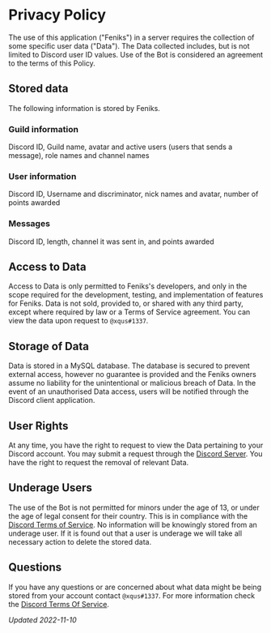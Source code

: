 # Privacy Policy

The use of this application ("Feniks") in a server requires the collection of some specific user data ("Data").
The Data collected includes, but is not limited to Discord user ID values. Use of the Bot is considered an agreement to
the terms of this Policy. 

## Stored data

The following information is stored by Feniks.

### Guild information
Discord ID, Guild name, avatar and active users (users that sends a message), role names and channel names

### User information
Discord ID, Username and discriminator, nick names and avatar, number of points awarded
 
### Messages
Discord ID, length, channel it was sent in,  and points awarded

## Access to Data

Access to Data is only permitted to Feniks's developers, and only in the scope required for the development, testing, and
implementation of features for Feniks. Data is not sold, provided to, or shared with any third party, except where required
by law or a Terms of Service agreement. You can view the data upon request to `@xqus#1337`.

## Storage of Data

Data is stored in a MySQL database. The database is secured to prevent external access, however no guarantee is provided
and the Feniks owners assume no liability for the unintentional or malicious breach of Data. In the event of an
unauthorised Data access, users will be notified through the Discord client application.

## User Rights

At any time, you have the right to request to view the Data pertaining to your Discord account. You may submit a request
through the [Discord Server](https://feniksbot.com). You have the right to request the removal of relevant Data.

## Underage Users

The use of the Bot is not permitted for minors under the age of 13, or under the age of legal consent for their country.
This is in compliance with the [Discord Terms of Service](https://discord.com/terms). No information will be knowingly
stored from an underage user. If it is found out that a user is underage we will take all necessary action to delete
the stored data.

## Questions

If you have any questions or are concerned about what data might be being stored from your account contact `@xqus#1337`.
For more information check the [Discord Terms Of Service](https://discord.com/terms).

*Updated 2022-11-10*